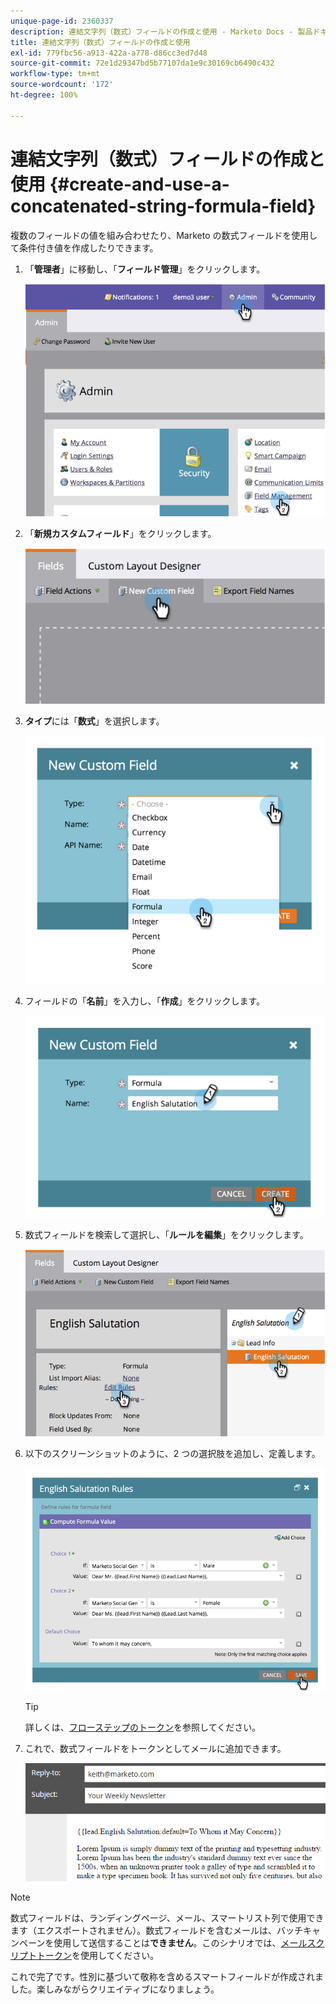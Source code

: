 ```yaml
---
unique-page-id: 2360337
description: 連結文字列（数式）フィールドの作成と使用 - Marketo Docs - 製品ドキュメント
title: 連結文字列（数式）フィールドの作成と使用
exl-id: 779fbc56-a913-422a-a778-d86cc3ed7d48
source-git-commit: 72e1d29347bd5b77107da1e9c30169cb6490c432
workflow-type: tm+mt
source-wordcount: '172'
ht-degree: 100%

---
```


# 連結文字列（数式）フィールドの作成と使用 {#create-and-use-a-concatenated-string-formula-field}

複数のフィールドの値を組み合わせたり、Marketo の数式フィールドを使用して条件付き値を作成したりできます。

1. 「**管理者**」に移動し、「**フィールド管理**」をクリックします。

   ![](assets/image2014-9-19-9-3a44-3a58.png)

1. 「**新規カスタムフィールド**」をクリックします。

   ![](assets/image2014-9-19-9-3a45-3a8.png)

1. **タイプ**&#x200B;には「**数式**」を選択します。

   ![](assets/image2014-9-19-9-3a45-3a17.png)

1. フィールドの「**名前**」を入力し、「**作成**」をクリックします。

   ![](assets/image2014-9-19-9-3a46-3a0.png)

1. 数式フィールドを検索して選択し、「**ルールを編集**」をクリックします。

   ![](assets/image2014-9-19-9-3a46-3a13.png)

1. 以下のスクリーンショットのように、2 つの選択肢を追加し、定義します。

   ![](assets/image2014-9-19-9-3a46-3a25.png)

   >[!TIP]
   >
   >詳しくは、[フローステップのトークン](/help/marketo/product-docs/core-marketo-concepts/smart-campaigns/flow-actions/use-tokens-in-flow-steps.md)を参照してください。

1. これで、数式フィールドをトークンとしてメールに追加できます。

   ![](assets/seven.png)

>[!NOTE]
>
>数式フィールドは、ランディングページ、メール、スマートリスト列で使用できます（エクスポートされません）。数式フィールドを含むメールは、バッチキャンペーンを使用して送信することは&#x200B;**できません**。このシナリオでは、[メールスクリプトトークン](/help/marketo/product-docs/email-marketing/general/using-tokens/create-an-email-script-token.md)を使用してください。

これで完了です。性別に基づいて敬称を含めるスマートフィールドが作成されました。楽しみながらクリエイティブになりましょう。
